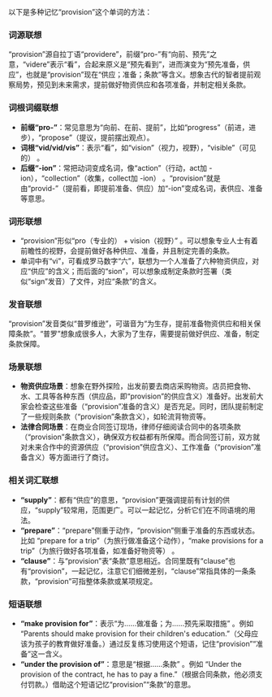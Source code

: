 以下是多种记忆“provision”这个单词的方法：

### 词源联想
“provision”源自拉丁语“providere”，前缀“pro-”有“向前、预先”之意，“videre”表示“看”，合起来原义是“预先看到”，进而演变为“预先准备，供应”，也就是“provision”现在“供应；准备；条款”等含义。想象古代的智者提前观察局势，预见到未来需求，提前做好物资供应和各项准备，并制定相关条款。 

### 词根词缀联想
 - **前缀“pro-”**：常见意思为“向前、在前、提前”，比如“progress”（前进，进步），“propose”（提议，提前摆出观点）。
 - **词根“vid/vid/vis”**：表示“看”，如“vision”（视力，视野），“visible”（可见的） 。
 - **后缀“-ion”**：常把动词变成名词，像“action”（行动，act加 -ion），“collection”（收集，collect加 -ion） 。“provision”就是由“provid-”（提前看，即提前准备、供应）加“-ion”变成名词，表供应、准备等意思。 

### 词形联想
 - “provision”形似“pro（专业的） + vision（视野）” 。可以想象专业人士有着前瞻性的视野，会提前做好各种供应、准备，并且制定完善的条款。
 - 单词中有“vi”，可看成罗马数字“六”，联想为一个人准备了六种物资供应，对应“供应”的含义；而后面的“sion”，可以想象成制定条款时签署（类似“sign”发音）了文件，对应“条款”的含义。

### 发音联想
“provision”发音类似“普罗维逊”，可谐音为“为生存，提前准备物资供应和相关保障条款”。“普罗”想象成很多人，大家为了生存，需要提前做好供应、准备，制定条款保障。

### 场景联想
 - **物资供应场景**：想象在野外探险，出发前要去商店采购物资。店员把食物、水、工具等各种东西（供应品，即“provision”的供应含义）准备好。出发前大家会检查这些准备（“provision”准备的含义）是否充足。同时，团队提前制定了一些规则条款（“provision”条款含义），如轮流背物资等。
 - **法律合同场景**：在商业合同签订现场，律师仔细阅读合同中的各项条款（“provision”条款含义），确保双方权益都有所保障。而合同签订前，双方就对未来合作中的资源供应（“provision”供应含义）、工作准备（“provision”准备含义）等方面进行了商讨。 

### 相关词汇联想
 - **“supply”**：都有“供应”的意思，“provision”更强调提前有计划的供应，“supply”较常用，范围更广。可以一起记忆，分析它们在不同语境的用法。
 - **“prepare”**：“prepare”侧重于动作，“provision”侧重于准备的东西或状态。比如 “prepare for a trip”（为旅行做准备这个动作），“make provisions for a trip”（为旅行做好各项准备，如准备好物资等） 。
 - **“clause”**：与“provision”表“条款”意思相近。合同里既有“clause”也有“provision”，一起记忆，注意它们细微差别，“clause”常指具体的一条条款，“provision”可指整体条款或某项规定。 

### 短语联想
 - **“make provision for”**：表示“为……做准备；为……预先采取措施” 。例如 “Parents should make provision for their children's education.”（父母应该为孩子的教育做好准备。）通过反复练习使用这个短语，记住“provision”“准备”这一含义。
 - **“under the provision of”**：意思是“根据……条款” 。例如 “Under the provision of the contract, he has to pay a fine.”（根据合同条款，他必须支付罚款。）借助这个短语记忆“provision”“条款”的意思。 